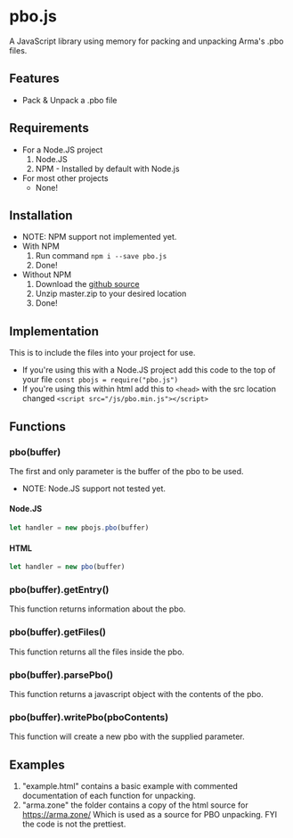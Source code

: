 # pbo.js
A JavaScript library using memory for packing and unpacking Arma's .pbo files.

## Features
- Pack & Unpack a .pbo file

## Requirements
- For a Node.JS project
    1. Node.JS
    2. NPM - Installed by default with Node.js
- For most other projects
    - None!

## Installation
- NOTE: NPM support not implemented yet.
- With NPM
    1. Run command `npm i --save pbo.js`
    2. Done!
- Without NPM
    1. Download the [github source](https://github.com/eelislynne/pbo.js/archive/master.zip)
    2. Unzip master.zip to your desired location
    3. Done!

## Implementation
This is to include the files into your project for use. <br />
- If you're using this with a Node.JS project add this code to the top of your file `const pbojs = require("pbo.js")` <br />
- If you're using this within html add this to `<head>` with the src location changed `<script src="/js/pbo.min.js"></script>`

## Functions
### pbo(buffer)
The first and only parameter is the buffer of the pbo to be used.
- NOTE: Node.JS support not tested yet.
#### Node.JS
```javascript
let handler = new pbojs.pbo(buffer)
```
#### HTML
```javascript
let handler = new pbo(buffer)
```
### pbo(buffer).getEntry()
This function returns information about the pbo.
### pbo(buffer).getFiles()
This function returns all the files inside the pbo.
### pbo(buffer).parsePbo()
This function returns a javascript object with the contents of the pbo.
### pbo(buffer).writePbo(pboContents)
This function will create a new pbo with the supplied parameter.

## Examples
1. "example.html" contains a basic example with commented documentation of each function for unpacking.
2. "arma.zone" the folder contains a copy of the html source for https://arma.zone/ Which is used as a source for PBO unpacking. FYI the code is not the prettiest.
